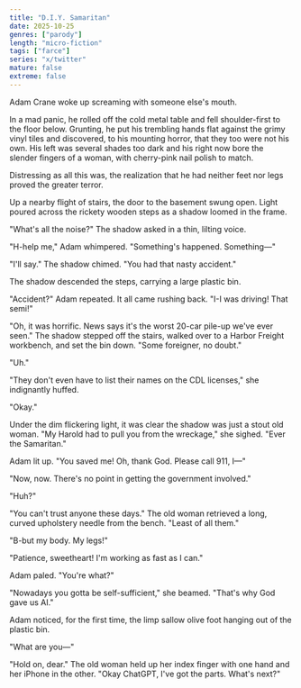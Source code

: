 ```yaml
---
title: "D.I.Y. Samaritan"
date: 2025-10-25
genres: ["parody"]
length: "micro-fiction"
tags: ["farce"]
series: "x/twitter"
mature: false
extreme: false
---
```


Adam Crane woke up screaming with someone else's mouth. 

In a mad panic, he rolled off the cold metal table and fell shoulder-first to the floor below. Grunting, he put his trembling hands flat against the grimy vinyl tiles and discovered, to his mounting horror, that they too were not his own. His left was several shades too dark and his right now bore the slender fingers of a woman, with cherry-pink nail polish to match. 

Distressing as all this was, the realization that he had neither feet nor legs proved the greater terror.

Up a nearby flight of stairs, the door to the basement swung open. Light poured across the rickety wooden steps as a shadow loomed in the frame.

"What's all the noise?" The shadow asked in a thin, lilting voice.

"H-help me," Adam whimpered. "Something's happened. Something—"

"I'll say." The shadow chimed. "You had that nasty accident."

The shadow descended the steps, carrying a large plastic bin. 

"Accident?" Adam repeated. It all came rushing back. "I-I was driving! That semi!"

"Oh, it was horrific. News says it's the worst 20-car pile-up we've ever seen." The shadow stepped off the stairs, walked over to a Harbor Freight workbench, and set the bin down. "Some foreigner, no doubt."

"Uh."

"They don't even have to list their names on the CDL licenses," she indignantly huffed.

"Okay."

Under the dim flickering light, it was clear the shadow was just a stout old woman. "My Harold had to pull you from the wreckage," she sighed. "Ever the Samaritan."

Adam lit up. "You saved me! Oh, thank God. Please call 911, I—"

"Now, now. There's no point in getting the government involved."

"Huh?"

"You can't trust anyone these days." The old woman retrieved a long, curved upholstery needle from the bench. "Least of all them."

"B-but my body. My legs!"

"Patience, sweetheart! I'm working as fast as I can."

Adam paled. "You're what?"

"Nowadays you gotta be self-sufficient," she beamed. "That's why God gave us AI."

Adam noticed, for the first time, the limp sallow olive foot hanging out of the plastic bin. 

"What are you—"

"Hold on, dear." The old woman held up her index finger with one hand and her iPhone in the other. "Okay ChatGPT, I've got the parts. What's next?"
